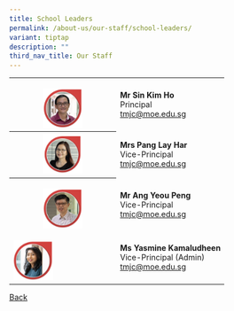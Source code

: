 ```yaml
---
title: School Leaders
permalink: /about-us/our-staff/school-leaders/
variant: tiptap
description: ""
third_nav_title: Our Staff
---
```

<table><tbody><tr><th rowspan="1" colspan="1"><p></p><div class="isomer-image-wrapper"><img style="width: 40%;" height="auto" width="100%" alt="" src="/images/Staff Photos/2024   SL/1_TMJC_Staff___SL_Mr_Sin.jpg"></div></th><td rowspan="1" colspan="1"><p><strong>Mr Sin Kim Ho</strong><br>Principal<br><a href="mailto:tmjc@moe.edu.sg" rel="noopener noreferrer nofollow" target="_blank">tmjc@moe.edu.sg</a></p></td></tr><tr><th rowspan="1" colspan="1"><div class="isomer-image-wrapper"><img style="width: 40%;" height="auto" width="100%" alt="" src="/images/Staff Photos/2024   SL/1_TMJC_Staff___SL_Mrs_Pang.jpg"></div></th><td rowspan="1" colspan="1"><p><strong>Mrs Pang Lay Har</strong><br>Vice-Principal<br><a href="mailto:tmjc@moe.edu.sg" rel="noopener noreferrer nofollow" target="_blank">tmjc@moe.edu.sg</a></p></td></tr><tr><th rowspan="1" colspan="1"><p></p><div class="isomer-image-wrapper"><img style="width: 40%;" height="auto" width="100%" alt="" src="/images/Staff Photos/2024   SL/1_TMJC_Staff___SL_Mr_Ang.jpg"></div></th><td rowspan="1" colspan="1"><p><strong>Mr Ang Yeou Peng</strong><br>Vice-Principal<br><a href="mailto:tmjc@moe.edu.sg" rel="noopener noreferrer nofollow" target="_blank">tmjc@moe.edu.sg</a></p></td></tr><tr><td rowspan="1" colspan="1"><p></p><div class="isomer-image-wrapper"><img style="width: 40%;" height="auto" width="100%" alt="" src="/images/Staff Photos/2024   SL/1_TMJC_Staff___SL_Ms_Yasmine.jpg"></div></td><td rowspan="1" colspan="1"><p><strong>Ms Yasmine Kamaludheen</strong><br>Vice-Principal (Admin)<br><a href="mailto:yasmine_kamaludheen@schools.gov.sg" rel="noopener noreferrer nofollow" target="_blank">tmjc@moe.edu.sg</a></p></td></tr></tbody></table><p><a href="https://www.tmjc.moe.edu.sg/about-us/Our-Staff/" rel="noopener noreferrer nofollow" target="_blank">Back</a></p><p></p>